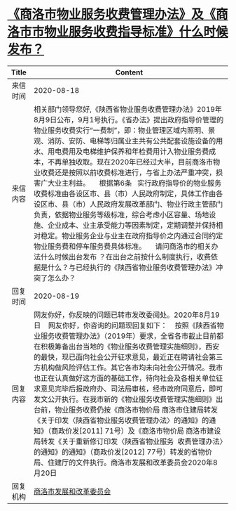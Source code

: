 # <a href="http://www.shangluo.gov.cn/zmhd/ldxxxx.jsp?urltype=leadermail.LeaderMailContentUrl&wbtreeid=1112&leadermailid=6335">《商洛市物业服务收费管理办法》及《商洛市市物业服务收费指导标准》什么时候发布？</a>
|Title|Content|
|:---:|---|
|来信时间|2020-08-18|
|来信内容|相关部门领导您好,《陕西省物业服务收费管理办法》2019年8月9日公布，9月1号执行。《省办法》提出政府指导价管理的物业服务收费实行“一费制”，即：物业管理区域内照明、景观、消防、安防、电梯等归属业主共有公共配套设施设备的用水、用电费用及电梯维护保养和年检费用计入物业服务费成本，不再单独收取。现在2020年已经过大半，目前商洛市物业收费还是按照以前收费标准进行，与省上办法严重冲突，损害广大业主利益。     根据第6条   实行政府指导价的物业服务收费标准由各设区市、县（市）人民政府制定，具体工作由各设区市、县（市）人民政府发展改革部门、物业行政主管部门负责，依据物业服务等级标准，综合考虑小区容量、场地设施、企业成本、业主承受能力等因素制定，定期调整并保持相对稳定。物业服务企业与业主在政府指导价之内通过合同约定物业服务费和停车服务费具体标准。     请问商洛市的相关办法什么时候出台发布 ？在出台之前按什么制度执行，收费依据是什么？与已经执行的《陕西省物业服务收费管理办法》冲突了怎么办？|
|回复时间|2020-08-19|
|回复内容|网友你好，你反映的问题已转市发改委阅处。2020年8月19日    网友你好，你咨询的问题现回复如下：    按照《陕西省物业服务收费管理办法》（2019年）要求，全省各市截止目前都在积极筹备出台当地的《物业服务收费管理实施细则》，西安的最快，现已面向社会公开征求意见，最近正在聘请社会第三方机构做风险评估工作。其它各市均未向社会公开情况。我市也正在认真做好这方面的基础工作，待向社会及各相关单位征求意见完毕后报政府办、司法局审核，经市政府同意后，即可发文公开执行。在我市新的《物业服务收费管理实施细则》出台前，物业服务收费仍按《商洛市物价局 商洛市住建局转发《关于印发〈陕西省物业服务收费管理办法〉的通知》的通知》（商政价发[2011] 71号）及《商洛市物价局 商洛市建设局转发《关于重新修订印发〈陕西省物业服务  收费管理办法〉的通知》的通知》（商政价发[2012] 77号）转发的省物价局、住建厅的文件执行。商洛市发展和改革委员会2020年8月20日|
|回复机构|<a href="../../categories/agencies/商洛市发展和改革委员会.md">商洛市发展和改革委员会</a>|